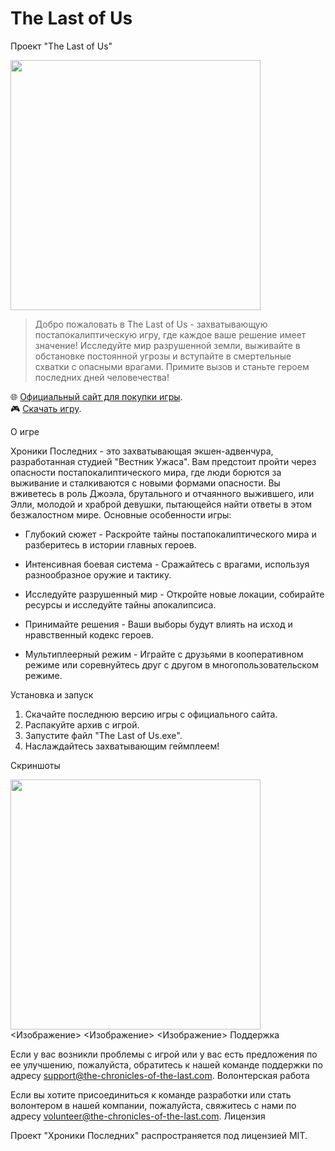 # The Last of Us

Проект "The Last of Us"

<Image src="https://ltdfoto.ru/images/2024/03/02/rrrrr.png" width = "400px" Height="400px">

> Добро пожаловать в The Last of Us - захватывающую постапокалиптическую игру, где каждое ваше решение имеет значение! Исследуйте мир разрушенной земли, выживайте в обстановке постоянной угрозы и вступайте в смертельные схватки с опасными врагами. Примите вызов и станьте героем последних дней человечества!

🌐 [Официальный сайт для покупки игры](https://www.google.ru/url?sa=t&rct=j&q=&esrc=s&source=web&cd=&ved=2ahUKEwir05OSjtWEAxXvEhAIHRjsBLAQFnoECBUQAQ&url=https%3A%2F%2Fwww.playstation.com%2Fru-ua%2Fgames%2Fthe-last-of-us-part-i%2F&usg=AOvVaw0Uy1WuQwjDF14fKMptmwHD&opi=89978449). <br> 
🎮 [Скачать игру](https://stoigr.com/zombie-games/11877-the-last-of-us-remake.html). <br> 

О игре

Хроники Последних - это захватывающая экшен-адвенчура, разработанная студией "Вестник Ужаса". Вам предстоит пройти через опасности постапокалиптического мира, где люди борются за выживание и сталкиваются с новыми формами опасности. Вы вживетесь в роль Джоэла, брутального и отчаянного выжившего, или Элли, молодой и храброй девушки, пытающейся найти ответы в этом безжалостном мире.
Основные особенности игры:

- Глубокий сюжет - Раскройте тайны постапокалиптического мира и разберитесь в истории главных героев.

- Интенсивная боевая система - Сражайтесь с врагами, используя разнообразное оружие и тактику.

- Исследуйте разрушенный мир - Откройте новые локации, собирайте ресурсы и исследуйте тайны апокалипсиса.

- Принимайте решения - Ваши выборы будут влиять на исход и нравственный кодекс героев.

- Мультиплеерный режим - Играйте с друзьями в кооперативном режиме или соревнуйтесь друг с другом в многопользовательском режиме.
  
Установка и запуск

1. Скачайте последнюю версию игры с официального сайта.
2. Распакуйте архив с игрой.
3. Запустите файл "The Last of Us.exe".
4. Наслаждайтесь захватывающим геймплеем!
   
Скриншоты

<Image src="[https://ltdfoto.ru/images/2024/03/02/rrrrr.png](https://cdn.kanobu.ru/screenshots/79/bff2cce4-6cbc-4d7a-a399-5d90c1412bf2.jpg)" width = "400px" Height="400px">
<Изображение>
<Изображение>
<Изображение>
Поддержка

Если у вас возникли проблемы с игрой или у вас есть предложения по ее улучшению, пожалуйста, обратитесь к нашей команде поддержки по адресу support@the-chronicles-of-the-last.com.
Волонтерская работа

Если вы хотите присоединиться к команде разработки или стать волонтером в нашей компании, пожалуйста, свяжитесь с нами по адресу volunteer@the-chronicles-of-the-last.com.
Лицензия

Проект "Хроники Последних" распространяется под лицензией MIT.
